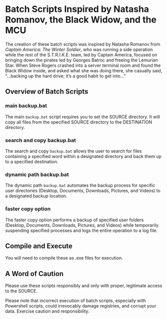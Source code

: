 # Batch Scripts Inspired by Natasha Romanov, the Black Widow, and the MCU

The creation of these batch scripts was inspired by Natasha Romanov from *Captain America: The Winter Soldier*, who was running a side operation while the rest of the S.T.R.I.K.E. team, led by Captain America, focused on bringing down the pirates led by Georges Batroc and freeing the Lemurian Star. When Steve Rogers crashed into a server terminal room and found the Black Widow inside, and asked what she was doing there, she casually said, "...backing up the hard drive; it’s a good habit to get into..."

## Overview of Batch Scripts

### main backup.bat
The main `backup.bat` script requires you to set the SOURCE directory. It will copy all files from the specified SOURCE directory to the DESTINATION directory.

### search and copy backup.bat
The search and copy `backup.bat` allows the user to search for files containing a specified word within a designated directory and back them up to a specified destination.

### dynamic path backup.bat
The dynamic path `backup.bat` automates the backup process for specific user directories (Desktop, Documents, Downloads, Pictures, and Videos) to a designated backup location.

### faster copy option
The faster copy option performs a backup of specified user folders (Desktop, Documents, Downloads, Pictures, and Videos) while temporarily suspending specified processes and logs the entire operation to a log file.

## Compile and Execute
You will need to compile these as .exe files for execution.

## A Word of Caution

Please use these scripts responsibly and only with proper, legitimate access to the SOURCE.

Please note that incorrect execution of batch scripts, especially with Powershell scripts, could irrevocably damage registries, and corrupt your data. Exercise caution and responsibility.
